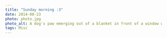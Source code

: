 ```yaml
---
title: "Sunday morning :3"
date: 2014-08-23
photo: photo.jpg
photo_alt: A dog's paw emerging out of a blanket in front of a window with blinds
tags: Misc
---
```

